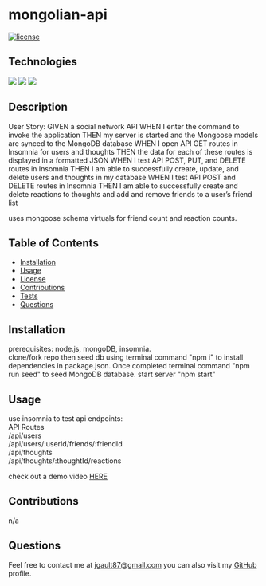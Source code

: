 # mongolian-api

  
  [![license](https://img.shields.io/badge/License-MIT-green.svg)](https://opensource.org/licenses/MIT)

 
  
  ## Technologies
  ![](https://img.shields.io/badge/Express.js-000000?style=for-the-badge&logo=express&logoColor=white)
![](https://img.shields.io/badge/MongoDB-4EA94B?style=for-the-badge&logo=mongodb&logoColor=white)
![](https://img.shields.io/badge/mongoose-js-4EA94B?style=for-the-badge&logo=mongoose&logoColor=red)


  ## Description 
  User Story:
GIVEN a social network API
WHEN I enter the command to invoke the application
THEN my server is started and the Mongoose models are synced to the MongoDB database
WHEN I open API GET routes in Insomnia for users and thoughts
THEN the data for each of these routes is displayed in a formatted JSON
WHEN I test API POST, PUT, and DELETE routes in Insomnia
THEN I am able to successfully create, update, and delete users and thoughts in my database
WHEN I test API POST and DELETE routes in Insomnia
THEN I am able to successfully create and delete reactions to thoughts and add and remove friends to a user’s friend list
  
uses mongoose schema virtuals for friend count and reaction counts.

  ## Table of Contents
  * [Installation](#installation)
  * [Usage](#usage)
  * [License](#license)
  * [Contributions](#contributions)
  * [Tests](#tests)
  * [Questions](#questions)
  
  ## Installation 
  prerequisites: node.js, mongoDB, insomnia. <br>
  clone/fork repo then seed db using terminal command "npm i" to install dependencies in package.json. Once completed terminal command "npm run seed" to seed MongoDB database.
  start server "npm start" 

  ## Usage 
  use insomnia to test api endpoints: <br>
  API Routes<br>
  /api/users<br>
  /api/users/:userId/friends/:friendId<br>
  /api/thoughts<br>
  /api/thoughts/:thoughtId/reactions<br>

  check out a demo video [HERE](https://drive.google.com/file/d/1eGOe4EyKmR_FRP6D-AyjtJMPIa-t-OGN/view) 

  ## Contributions
  n/a


  ## Questions 
  
  Feel free to contact me at jgault87@gmail.com 
  you can also visit my [GitHub](https://github.com/jgault87) profile.
  







